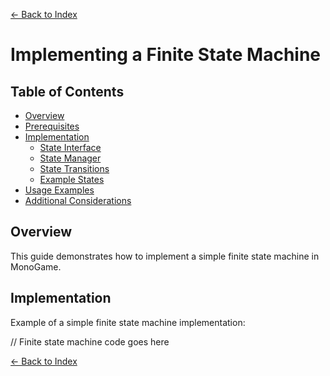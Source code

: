 ﻿[← Back to Index](index.md)

# Implementing a Finite State Machine

## Table of Contents
- [Overview](#overview)
- [Prerequisites](#prerequisites)
- [Implementation](#implementation)
  - [State Interface](#state-interface)
  - [State Manager](#state-manager)
  - [State Transitions](#state-transitions)
  - [Example States](#example-states)
- [Usage Examples](#usage-examples)
- [Additional Considerations](#additional-considerations)

## Overview
This guide demonstrates how to implement a simple finite state machine in MonoGame.

## Implementation
Example of a simple finite state machine implementation:

// Finite state machine code goes here

[← Back to Index](index.md)
